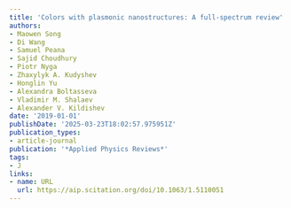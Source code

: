 ```yaml
---
title: 'Colors with plasmonic nanostructures: A full-spectrum review'
authors:
- Maowen Song
- Di Wang
- Samuel Peana
- Sajid Choudhury
- Piotr Nyga
- Zhaxylyk A. Kudyshev
- Honglin Yu
- Alexandra Boltasseva
- Vladimir M. Shalaev
- Alexander V. Kildishev
date: '2019-01-01'
publishDate: '2025-03-23T18:02:57.975951Z'
publication_types:
- article-journal
publication: '*Applied Physics Reviews*'
tags:
- J
links:
- name: URL
  url: https://aip.scitation.org/doi/10.1063/1.5110051
---
```

